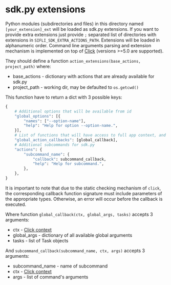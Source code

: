 # sdk.py extensions
Python modules (subdirectories and files) in this directory named `[your_extension]_ext` will be loaded as sdk.py extensions.
If you want to provide extra extensions just provide `;` separated list of directories with extensions in  `SIFLI_SDK_EXTRA_ACTIONS_PATH`. Extensions will be loaded in alphanumeric order.
Command line arguments parsing and extension mechanism is implemented on top of [Click](https://click.palletsprojects.com/en/5.x/) (versions >=5.0 are supported).

They should define a function `action_extensions(base_actions, project_path)` where:

- base_actions - dictionary with actions that are already available for sdk.py
- project_path - working dir, may be defaulted to `os.getcwd()`

This function have to return a dict with 3 possible keys:

```python
{
    # Additional options that will be available from id
    "global_options": [{
        "names": ["--option-name"],
        "help": "Help for option --option-name.",
    }],
    # List of functions that will have access to full app context, and can mangle with arguments
    "global_action_callbacks": [global_callback],
    # Additional subcommands for sdk.py
    "actions": {
        "subcommand_name": {
            "callback": subcommand_callback,
            "help": "Help for subcommand.",
        },
    },
}
```

It is important to note that due to the static checking mechanism of `click`, the corresponding callback function signature must include parameters of the appropriate types. Otherwise, an error will occur before the callback is executed.

Where function `global_callback(ctx, global_args, tasks)` accepts 3 arguments:

- ctx - [Click context](https://click.palletsprojects.com/en/5.x/api/#context)
- global_args - dictionary of all available global arguments
- tasks - list of Task objects

And `subcommand_callback(subcommand_name, ctx, args)` accepts 3 arguments:

- subcommand_name - name of subcommand
- ctx - [Click context](https://click.palletsprojects.com/en/5.x/api/#context)
- args - list of command's arguments
